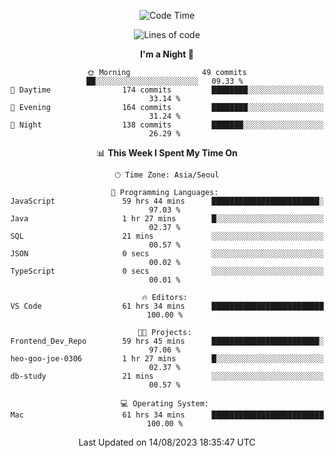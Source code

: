 <div align=center>
 
<!--START_SECTION:waka-->
![Code Time](http://img.shields.io/badge/Code%20Time-249%20hrs%2018%20mins-blue)

![Lines of code](https://img.shields.io/badge/From%20Hello%20World%20I%27ve%20Written-3.0%20million%20lines%20of%20code-blue)

**I'm a Night 🦉** 

```text
🌞 Morning                49 commits          ██░░░░░░░░░░░░░░░░░░░░░░░   09.33 % 
🌆 Daytime                174 commits         ████████░░░░░░░░░░░░░░░░░   33.14 % 
🌃 Evening                164 commits         ████████░░░░░░░░░░░░░░░░░   31.24 % 
🌙 Night                  138 commits         ███████░░░░░░░░░░░░░░░░░░   26.29 % 
```


📊 **This Week I Spent My Time On** 

```text
🕑︎ Time Zone: Asia/Seoul

💬 Programming Languages: 
JavaScript               59 hrs 44 mins      ████████████████████████░   97.03 % 
Java                     1 hr 27 mins        █░░░░░░░░░░░░░░░░░░░░░░░░   02.37 % 
SQL                      21 mins             ░░░░░░░░░░░░░░░░░░░░░░░░░   00.57 % 
JSON                     0 secs              ░░░░░░░░░░░░░░░░░░░░░░░░░   00.02 % 
TypeScript               0 secs              ░░░░░░░░░░░░░░░░░░░░░░░░░   00.01 % 

🔥 Editors: 
VS Code                  61 hrs 34 mins      █████████████████████████   100.00 % 

🐱‍💻 Projects: 
Frontend_Dev_Repo        59 hrs 45 mins      ████████████████████████░   97.06 % 
heo-goo-joe-0306         1 hr 27 mins        █░░░░░░░░░░░░░░░░░░░░░░░░   02.37 % 
db-study                 21 mins             ░░░░░░░░░░░░░░░░░░░░░░░░░   00.57 % 

💻 Operating System: 
Mac                      61 hrs 34 mins      █████████████████████████   100.00 % 
```


 Last Updated on 14/08/2023 18:35:47 UTC
<!--END_SECTION:waka-->
 </div>
